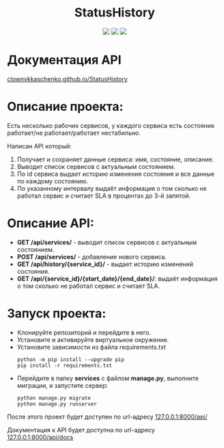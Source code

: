 <div id="header" align="center">
  <h1>StatusHistory</h1>
  <img src="https://img.shields.io/badge/Python-3.7.9-F8F8FF?style=for-the-badge&logo=python&logoColor=20B2AA">
  <img src="https://img.shields.io/badge/Django-3.2.23-F8F8FF?style=for-the-badge&logo=django&logoColor=00FF00">
  <img src="https://img.shields.io/badge/DjangoRestFramework-3.14.0-F8F8FF?style=for-the-badge&logo=django&logoColor=00FF00">
</div>

# Документация API
[clownvkkaschenko.github.io/StatusHistory]([https://kaschenko.pythonanywhere.com/api/docs/](https://clownvkkaschenko.github.io/StatusHistory/))

# Описание проекта:
Есть несколько рабочих сервисов, у каждого сервиса есть состояние работает/не работает/работает нестабильно.

Написан API который:

1. Получает и сохраняет данные сервиса: имя, состояние, описание.
2. Выводит список сервисов с актуальным состоянием.
3. По id сервиса выдает историю изменения состояния и все данные по каждому состоянию.
4. По указанному интервалу выдаёт информация о том сколько не работал сервис и считает SLA в процентах до 3-й запятой.

# Описание API:
- **GET /api/services/** - выводит список сервисов с актуальным состоянием.
- **POST /api/services/** - добавление нового сервиса.
- **GET /api/history/{service_id}/** - выдает историю изменений состояния.
- **GET /api/{service_id}/{start_date}/{end_date}/**: выдаёт информация о том сколько не работал сервис и считает SLA.

# Запуск проекта:
- Клонируйте репозиторий и перейдите в него.
- Установите и активируйте виртуальное окружение.
- Установите зависимости из файла requirements.txt
    ```
    python -m pip install --upgrade pip
    pip install -r requirements.txt
    ``` 
- Перейдите в папку **services** с файлом **manage.py**, выполните миграции, и запустите сервер:
    ```
    python manage.py migrate
    python manage.py runserver
    ```

После этого проект будет доступен по url-адресу [127.0.0.1:8000/api/](http://127.0.0.1:8000/api/)

Документация к API будет доступна по url-адресу [127.0.0.1:8000/api/docs](http://127.0.0.1:8000/api/docs/)

